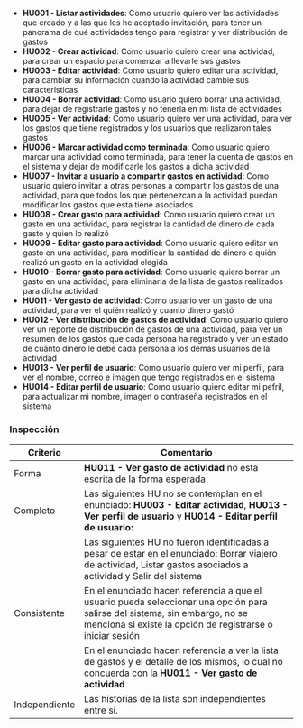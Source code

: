 * **HU001 - Listar actividades**: Como usuario quiero ver las actividades que creado y a las que les he aceptado invitación, para tener un panorama de qué actividades tengo para registrar y ver distribución de gastos
* **HU002 - Crear actividad**: Como usuario quiero crear una actividad, para crear un espacio para comenzar a llevarle sus gastos
* **HU003 - Editar actividad**: Como usuario quiero editar una actividad, para cambiar su información cuando la actividad cambie sus características
* **HU004 - Borrar actividad**: Como usuario quiero borrar una actividad, para dejar de registrarle gastos y no tenerla en mi lista de actividades
* **HU005 - Ver actividad**: Como usuario quiero ver una actividad, para ver los gastos que tiene registrados y los usuarios que realizaron tales gastos
* **HU006 - Marcar actividad como terminada**: Como usuario quiero marcar una actividad como terminada, para tener la cuenta de gastos en el sistema y dejar de modificarle los gastos a dicha actividad
* **HU007 - Invitar a usuario a compartir gastos en actividad**: Como usuario quiero invitar a otras personas a compartir los gastos de una actividad, para que todos los que pertenezcan a la actividad puedan modificar los gastos que esta tiene asociados
* **HU008 - Crear gasto para actividad**: Como usuario quiero crear un gasto en una actividad, para registrar la cantidad de dinero de cada gasto y quien lo realizó
* **HU009 - Editar gasto para actividad**: Como usuario quiero editar un gasto en una actividad, para modificar la cantidad de dinero o quién realizó un gasto en la actividad elegida
* **HU010 - Borrar gasto para actividad**: Como usuario quiero borrar un gasto en una actividad, para eliminarla de la lista de gastos realizados para dicha actividad
* **HU011 - Ver gasto de actividad**: Como usuario ver un gasto de una actividad, para ver el quién realizó y cuanto dinero gastó
* **HU012 - Ver distribución de gastos de actividad**: Como usuario quiero ver un reporte de distribución de gastos de una actividad, para ver un resumen de los gastos que cada persona ha registrado y ver un estado de cuánto dinero le debe cada persona a los demás usuarios de la actividad
* **HU013 - Ver perfil de usuario**: Como usuario quiero ver mi perfil, para ver el nombre, correo e imagen que tengo registrados en el sistema
* **HU014 - Editar perfil de usuario**: Como usuario quiero editar mi pefril, para actualizar mi nombre, imagen o contraseña registrados en el sistema

### Inspección
| Criterio      | Comentario       |
|---------------|------------------|
| Forma         |**HU011 - Ver gasto de actividad** no esta escrita de la forma esperada |
| Completo      |Las siguientes HU no se contemplan en el enunciado: **HU003 - Editar actividad**, **HU013 - Ver perfil de usuario** y **HU014 - Editar perfil de usuario:**  |
| |Las siguientes HU no fueron identificadas a pesar de estar en el enunciado: Borrar viajero de actividad, Listar gastos asociados a actividad y Salir del sistema |
| Consistente   | En el enunciado hacen referencia a que el usuario pueda seleccionar una opción para salirse del sistema, sin embargo, no se menciona si existe la opción de registrarse o iniciar sesión|
||En el enunciado hacen referencia a ver la lista de gastos y el detalle de los mismos, lo cual no concuerda con la **HU011 - Ver gasto de actividad**   |
| Independiente | Las historias de la lista son independientes entre sí. |